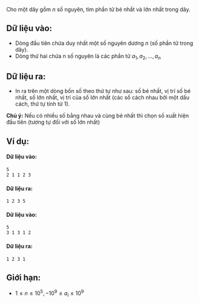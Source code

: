 Cho một dãy gồm $n$ số nguyên, tìm phần tử bé nhất và lớn nhất trong dãy.

## Dữ liệu vào:
- Dòng đầu tiên chứa duy nhất một số nguyên dương $n$ (số phần tử trong dãy).
- Dòng thứ hai chứa n số nguyên là các phần tử $a_1,a_2,…,a_n$

## Dữ liệu ra:
- In ra trên một dòng bốn số theo thứ tự như sau: số bé nhất, vị trí số bé nhất, số lớn nhất, vị trí của số lớn nhất (các số cách nhau bởi một dấu cách, thứ tự tính từ $1$).

**Chú ý:** Nếu có nhiều số bằng nhau và cùng bé nhất thì chọn số xuất hiện đầu tiên (tương tự đối với số lớn nhất)

## Ví dụ:
#### Dữ liệu vào:
```
5
2 1 1 2 3
```

#### Dữ liệu ra:
```
1 2 3 5
```

#### Dữ liệu vào:
```
5
3 1 3 1 2
```

#### Dữ liệu ra:
```
1 2 3 1
```

## Giới hạn:
- $1≤n≤10^5,-10^9≤a_i≤10^9$